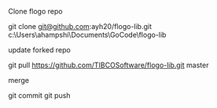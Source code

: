 Clone flogo repo

git clone git@github.com:ayh20/flogo-lib.git c:\Users\ahampshi\Documents\GoCode\flogo-lib

update forked repo

git pull https://github.com/TIBCOSoftware/flogo-lib.git master

merge

 git commit
 git push